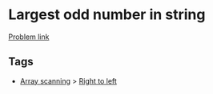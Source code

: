 # Largest odd number in string

[Problem link](https://leetcode.com/problems/largest-odd-number-in-string)

## Tags

* [Array scanning](/README.md#Array_scanning) > [Right to left](/README.md#Array_scanning-Right_to_left)
